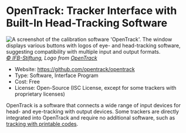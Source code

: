 # OpenTrack: Tracker Interface with Built-In Head-Tracking Software

![](/opentrack.jpg "A screenshot of the calibration software 'OpenTrack'. The window displays various buttons with logos of eye- and head-tracking software, suggesting compatibility with multiple input and output formats.")
_[© IFB-Stiftung](https://ifb-stiftung.de/), Logo from [OpenTrack](https://github.com/opentrack/opentrack)_

- Website: https://github.com/opentrack/opentrack
- Type: Software, Interface Program
- Cost: Free
- License: Open-Source (ISC License, except for some trackers with proprietary licenses)

OpenTrack is a software that connects a wide range of input devices for head- and eye-tracking with output devices.
Some trackers are directly integrated into OpenTrack and require no additional software, such as [tracking with printable codes](https://github.com/opentrack/opentrack/wiki/Aruco-tracker).
